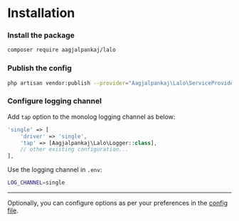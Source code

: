 # Installation

### Install the package
```bash
composer require aagjalpankaj/lalo
```

### Publish the config
```bash
php artisan vendor:publish --provider="Aagjalpankaj\Lalo\ServiceProvider"
```

### Configure logging channel

Add `tap` option to the monolog logging channel as below:

```php
'single' => [
    'driver' => 'single',
    'tap' => [Aagjalpankaj\Lalo\Logger::class],
    // other existing configuration...
],
```

Use the logging channel in `.env`:
```bash
LOG_CHANNEL=single
```

---
Optionally, you can configure options as per your preferences in the [config file](../config/lalo.php).
